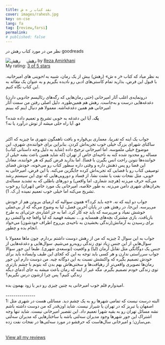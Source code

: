 ```yaml
---
title: نقد کتاب ر ه ش
cover: images/rahesh.jpg
key: on-cse
lang: fa
tag: [review,farsi]
permalink: 
# published: false
---
```


نظر من در مورد کتاب رهش در goodreads
<!--more-->

<a href="https://www.goodreads.com/book/show/38391065" style="float: left; padding-right: 20px"><img border="0" alt="رهش" src="https://i.gr-assets.com/images/S/compressed.photo.goodreads.com/books/1517943994l/38391065._SX98_.jpg" /></a><a href="https://www.goodreads.com/book/show/38391065">رهش</a> by <a href="https://www.goodreads.com/author/show/99961.Reza_Amirkhani">Reza Amirkhani</a><br/>
My rating: <a href="https://www.goodreads.com/review/show/3644635204">3 of 5 stars</a><br /><br />
به نظر میاد که کتاب «ر ه ش» (رهش) بیش از یک رمان، شبیه به <i>اخوینی</i> های امیرخانیه. با قبول این فرض، بذارید تمام کاستی‌های ادبی رو نادیده بگیریم و به عنوان یک <i>مقاله</i> به این کتاب نگاه کنیم. <br /><br />درونمایه‌ی اغلب آثار امیرخانی (حتی رمان‌هایی که رگه‌های رئالیسم جادویی دارن) دغدغه‌هایی درست و به‌جاست. رهش هم همین‌طوره. دلیل اصلی رفتن من سمت آثار امیرخانی هم همین دغدغه‌اشه. معمولا هم دنبال اینم که ببینم <br /><br /><b>یک.</b> آیا این دغدغه به خوبی تشریح و تعمیم داده شده؟<br /><b> دو.</b> آیا راه حلی میشه از توش درآورد یا نه؟<br /><br /><br />جواب یک اینه که <i>تقریبا</i>. معماری بی‌قواره و بافت ناهمگون شهری ما چیزیه که اکثر ساکنای شهرای بزرگ خیلی خوب تجربه‌اش کردن. بنابراین برای خواننده‌ی شهری، این موضوع خیلی ملموسه. اما امیرخانی ترجیح داده (شاید به دلیل وجه داستانی کتاب) مساله رو محدود شده کنه به ناحیه‌ای خاص از تهران (که شاید همین باعث بشه خیلی از خواننده‌ها نتونن راحت انس بگیرن با فضا). اما بذارید فرض کنیم که هر خواننده، معادل این فضا رو پس ذهنش داره و وقتی داره سطور کتاب رو می‌خونه، خودش فضای توصیفی کتاب رو با فضایی که تجربه‌اش کرده جایگزین می‌کنه. با این فرض، امیرخانی به خوبی، مثل نفحات نفت یا نشت نشا، از فساد و دورویی‌هایی که توی این سیستم رشد می‌کنه حرف می‌زنه (هرچند شعاری، اما واقعی) و دورهای باطلی که به تشدید مساله‌ی بحران‌های شهری دامن می‌زنه. به طور خلاصه، امیرخانی یک مورد خاص (تهران) رو خوب تشریح می‌کنه اما خیلی خوب تعمیم نمیده (ر.ک. 1).<br /><br />جواب دو اینه که <i>نه</i>. «چه باید کرد؟» همون سوالیه که ارمیای بی‌وتن هم از خودش می‌پرسه. این‌جا، در رهش هم، در پایان آخرین فصل، لیا به وضوح می‌گه که از بی‌عملی خوشش نمیاد و می‌پرسه که باید چه کار کرد. اما به جز اشاره‌ی جزئی‌ای به طرح بازیافت، بازی مشترک بچه‌های همسایه و...، نمیشه فهمید که لیا واقعا چه واکنشی رو برای رسیدن به آرمانش(زندگی بخشیدن به ناحیه‌ی بی‌روح اطراف خودشون) می‌خواد انجام بده و چطور. <br /><br />جواب به این سوال 2 چیزیه که من از رهش دوست داشتم بردارم. چون ماها معمولا با سوال‌هایی از این جنس زیاد توی زندگی روبه‌رو می‌شیم. سوال‌هایی و دغدغه‌هایی از جنس یک دوگانگی مثل تقابل آرمان (لیا) و واقعیت (توسعه‌ی شهری). طبعا این جور سوالا جواب سرراستی ندارن و هر کسی باید توجه به این که کجای این طیف وایساده باید برای خودش تصمیم بگیره که واکنشش نسبت به این دوگانه چیه. من دوست دارم این جور رمان‌ها تصویری واقعی‌تر از رهیافت‌ها و سختی‌هاش بهم بدن که بتونم با چشم بازتری توی زندگی خودم تصمیم بگیرم. مگه غیر از اینه که رمان باعث میشه به جای آدمای دیگه زندگی کنیم؟ پس چرا ازشون درس نگیریم؟ <br /><br />امیدوارم قلم خوب امیرخانی یه چنین چیزی رو دیر یا زود بهمون بده. <br /><br />---------------<br />1: البته درست نیست که تمامی شهر‌ها رو به یک چشم دید. مسائلی هست در شهری مثل اصفهان یا تبریز که در تهران یا شیراز نیست. شاید اون‌قدر که من دوست داشته باشم نشه مسائل تهران رو به بقیه شهرا تعمیم داد. این تقصیر امیرخانی نیست. شاید تنها وجه اشتراک این جور شهرها وجود مدیران سه‌لتی باشه یا ساختارهایی که مدیران سه‌لتی می‌سازن؛ و امیرخانی سال‌هاست که حرفشو در مورد سه‌لتی‌ها در نفحات نفت زده.<br />
<br/><br/>
<a href="https://www.goodreads.com/review/list/60038738-arash">View all my reviews</a>

